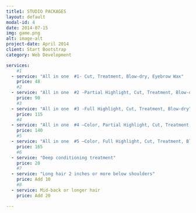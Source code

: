 ```yaml
---
title1: STUDIO PACKAGES
layout: default
modal-id: 4
date: 2014-07-15
img: game.png
alt: image-alt
project-date: April 2014
client: Start Bootstrap
category: Web Development

services:
    #1
  - service: "All in one  #1- Cut, Treatment, Blow-dry, Eyebrow Wax"
    price: 48
    #2
  - service: "All in one  #2 -Partial Highlight, Cut, Treatment, Blow-dry"
    price: 90
    #3
  - service: "All in one  #3 -Full Highlight, Cut, Treatment, Blow-dry"
    price: 115
    #4
  - service: "All in one  #4 –Color, Partial Highlight, Cut, Treatment, Blow-dry"
    price: 140
    #5
  - service: "All in one  #5 –Color, Full Highlight, Cut, Treatment, Blow-dry"
    price: 165
    #6
  - service: "Deep conditioning treatment"
    price: 20
    #7
  - service: "Long hair 2 inches or more below shoulders"
    price: Add 10
    #8
  - service: Mid-back or longer hair
    price: Add 20

---
```

